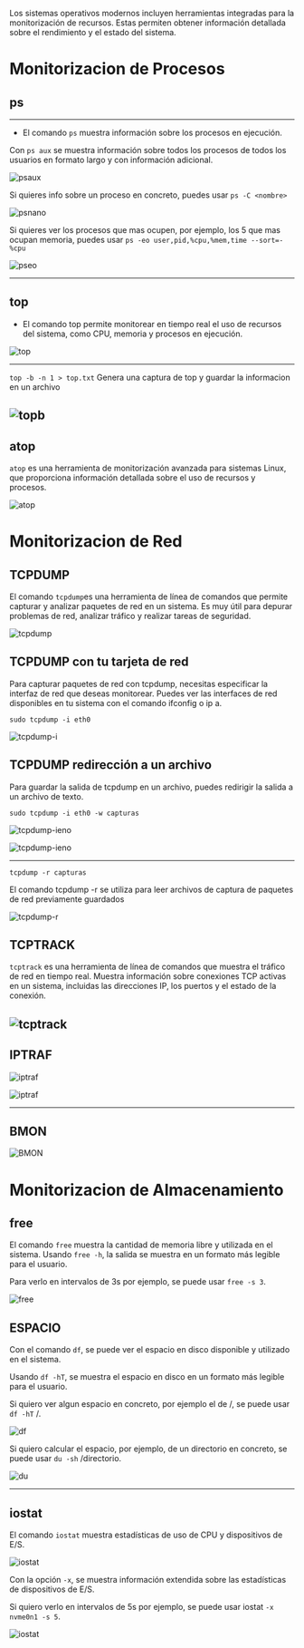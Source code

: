 Los sistemas operativos modernos incluyen herramientas integradas para la monitorización de recursos. Estas permiten obtener información detallada sobre el rendimiento y el estado del sistema.


# **Monitorizacion de Procesos**

## **ps**


----

- El comando ``ps`` muestra información sobre los procesos en ejecución.

Con ``ps aux`` se muestra información sobre todos los procesos de todos los usuarios en formato largo y con información adicional.

![psaux](/img/psaux.png)


Si quieres info sobre un proceso en concreto, puedes usar `` ps -C <nombre> ``


![psnano](/img/psnano.png)


Si quieres ver los procesos que mas ocupen, por ejemplo, los 5 que mas ocupan memoria, puedes usar ``ps -eo user,pid,%cpu,%mem,time --sort=-%cpu``

![pseo](/img/5procesosquemasconsumen.png)

---

## **top**

- El comando top permite monitorear en tiempo real el uso de recursos del sistema, como CPU, memoria y procesos en ejecución.

![top](/img/top.png)


---

``top -b -n 1 > top.txt``   Genera una captura de top y guardar la informacion en un archivo

![topb](top-b.png)
---


## **atop**

``atop`` es una herramienta de monitorización avanzada para sistemas Linux, que proporciona información detallada sobre el uso de recursos y procesos.

![atop](/img/atop.png)




# **Monitorizacion de Red**

## TCPDUMP


El comando ``tcpdump``es una herramienta de línea de comandos que permite capturar y analizar paquetes de red en un sistema. Es muy útil para depurar problemas de red, analizar tráfico y realizar tareas de seguridad.


![tcpdump](/img/tcpdump.png)



## TCPDUMP con tu tarjeta de red

Para capturar paquetes de red con tcpdump, necesitas especificar la interfaz de red que deseas monitorear. Puedes ver las interfaces de red disponibles en tu sistema con el comando ifconfig o ip a.


``sudo tcpdump -i eth0``

![tcpdump-i](/img/tcmpdump-i.png)


## TCPDUMP redirección a un archivo

Para guardar la salida de tcpdump en un archivo, puedes redirigir la salida a un archivo de texto.


``sudo tcpdump -i eth0 -w capturas``

![tcpdump-ieno](/img/capturapaquetesopenweb.png)

![tcpdump-ieno](/img/paquetesopenwebinar.png)

---

``tcpdump -r capturas ``

El comando tcpdump -r se utiliza para leer archivos de captura de paquetes de red previamente guardados


![tcpdump-r](/img/tcpcapturas.png)




## TCPTRACK


``tcptrack`` es una herramienta de línea de comandos que muestra el tráfico de red en tiempo real. Muestra información sobre conexiones TCP activas en un sistema, incluidas las direcciones IP, los puertos y el estado de la conexión.

![tcptrack](/img/tcptracken1.png)
---

## IPTRAF

![iptraf](/img/iptraf.png)


![iptraf](/img/iptrafresultado.png)

---

## BMON

![BMON](/img/bmon.png)



# **Monitorizacion de Almacenamiento**

## free

El comando ``free`` muestra la cantidad de memoria libre y utilizada en el sistema. Usando ``free -h``, la salida se muestra en un formato más legible para el usuario.

Para verlo en intervalos de 3s por ejemplo, se puede usar ``free -s 3``.


![free](/img/freememoriaRAM.png)

 ## ESPACIO

Con el comando ``df``, se puede ver el espacio en disco disponible y utilizado en el sistema.

Usando ``df -hT``, se muestra el espacio en disco en un formato más legible para el usuario.

Si quiero ver algun espacio en concreto, por ejemplo el de /, se puede usar ``df -hT`` /.


![df](/img/df-htamañodiscos.png)


Si quiero calcular el espacio, por ejemplo, de un directorio en concreto, se puede usar ``du -sh`` /directorio.


![du](/img/du-hs.png)

--- 

## iostat

El comando ``iostat`` muestra estadísticas de uso de CPU y dispositivos de E/S.

![iostat](/img/iostatnombredisco.png)



Con la opción ``-x``, se muestra información extendida sobre las estadísticas de dispositivos de E/S.

Si quiero verlo en intervalos de 5s por ejemplo, se puede usar iostat ``-x nvme0n1 -s 5``.

![iostat](/img/iostat-x.png)





